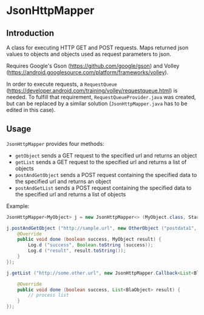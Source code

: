 # JsonHttpMapper

## Introduction

A class for executing HTTP GET and POST requests.
Maps returned json values to objects and objects used as request parameters to json.

Requires Google's Gson (https://github.com/google/gson) and Volley (https://android.googlesource.com/platform/frameworks/volley).

In order to execute requests, a `RequestQueue` (https://developer.android.com/training/volley/requestqueue.html) is needed. To fulfill that requirement, `RequestQueueProvider.java` was created, but can be replaced by a similar solution (`JsonHttpMapper.java` has to be edited in this case).

## Usage

`JsonHttpMapper` provides four methods:
- `getObject` sends a GET request to the specified url and returns an object
- `getList` sends a GET request to the specified url and returns a list of objects
- `postAndGetObject` sends a POST request containing the specified data to the specified url and returns an object
- `postAndGetList` sends a POST request containing the specified data to the specified url and returns a list of objects

Example:

```java
JsonHttpMapper<MyObject> j = new JsonHttpMapper<> (MyObject.class, Start.this);

j.postAndGetObject ("http://sample.url", new OtherObject ("postdata1", "postdata2"), new JsonHttpMapper.Callback<MyObject> () {
	@Override
	public void done (boolean success, MyObject result) {
		Log.d ("success", Boolean.toString (success));
		Log.d ("result", result.toString());
	}
});

j.getList ("http://some.other.url", new JsonHttpMapper.Callback<List<BlaObject>> () {

	@Override
	public void done (boolean success, List<BlaObject> result) {
		// process list
	}
});
```
